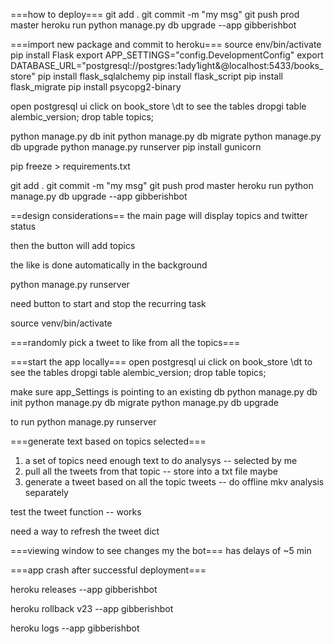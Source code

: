 ===how to deploy===
git add .
git commit -m "my msg"
git push prod master
heroku run python manage.py db upgrade --app gibberishbot

===import new package and commit to heroku===
source env/bin/activate
pip install Flask
export APP_SETTINGS="config.DevelopmentConfig"
export DATABASE_URL="postgresql://postgres:1ady1ight&@localhost:5433/books_store"
pip install flask_sqlalchemy
pip install flask_script
 pip install flask_migrate
pip install psycopg2-binary

open postgresql ui
click on book_store
\dt to see the tables
dropgi table alembic_version;
drop table topics;


python manage.py db init
python manage.py db migrate
python manage.py db upgrade
python manage.py runserver
pip install gunicorn

pip freeze > requirements.txt


git add .
git commit -m "my msg"
git push prod master
heroku run python manage.py db upgrade --app gibberishbot


==design considerations==
the main page will display topics and twitter status

then the button will add topics

the like is done automatically in the background

python manage.py runserver




need button to start and stop the recurring task

source venv/bin/activate


===randomly pick a tweet to like from all the topics===



===start the app locally===
open postgresql ui
click on book_store
\dt to see the tables
dropgi table alembic_version;
drop table topics;

make sure app_Settings is pointing to an existing db
python manage.py db init
python manage.py db migrate
python manage.py db upgrade


to run
python manage.py runserver


===generate text based on topics selected===
1. a set of topics need enough text to do analysys -- selected by me
2. pull all the tweets from that topic -- store into a txt file maybe
3. generate a tweet based on all the topic tweets -- do offline mkv analysis separately

test the tweet function -- works

need a way to refresh the tweet dict




===viewing window to see changes my the bot===
has delays of ~5 min


===app crash after successful deployment===

heroku releases --app gibberishbot

heroku rollback v23 --app gibberishbot

heroku logs --app gibberishbot

